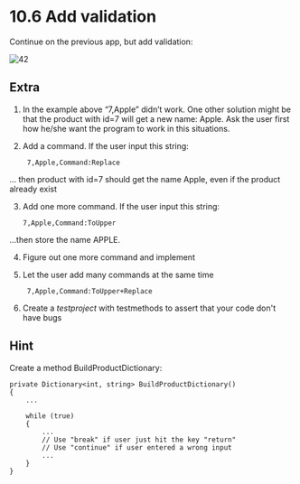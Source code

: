 ﻿# 10.6 Add validation

Continue on the previous app, but add validation:

![42](Images/42.png)

## Extra

1. In the example above “7,Apple” didn’t work. One other solution might be that the product with id=7 will get a new name: Apple. Ask the user first how he/she want the program to work in this situations.

2. Add a command. If the user input this string:

	    7,Apple,Command:Replace

… then product with id=7 should get the name Apple, even if the product already exist

3.  Add one more command. If the user input this string:

	    7,Apple,Command:ToUpper

...then store the name APPLE.

4. Figure out one more command and implement

5. Let the user add many commands at the same time

	    7,Apple,Command:ToUpper+Replace

6. Create a *testproject* with testmethods to assert that your code don't have bugs

## Hint

Create a method BuildProductDictionary:

    private Dictionary<int, string> BuildProductDictionary()
    {
        ...

        while (true)
        {
            ...
            // Use "break" if user just hit the key "return"
            // Use "continue" if user entered a wrong input
            ...
        }
    }